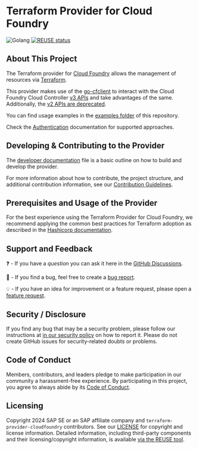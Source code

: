 # Terraform Provider for Cloud Foundry

![Golang](https://img.shields.io/badge/Go-1.22-informational)
[![REUSE status](https://api.reuse.software/badge/github.com/SAP/terraform-provider-cloudfoundry)](https://api.reuse.software/info/github.com/SAP/terraform-provider-cloudfoundry)

## About This Project

The Terraform provider for [Cloud Foundry](https://www.cloudfoundry.org/) allows the management of resources via [Terraform](https://terraform.io/).

This provider makes use of the [go-cfclient](https://github.com/cloudfoundry-community/go-cfclient) to interact with the Cloud Foundry Cloud Controller [v3 APIs](https://v3-apidocs.cloudfoundry.org/version/3.159.0/index.html) and take advantages of the same. Additionally, the [v2 APIs are deprecated](https://apidocs.cloudfoundry.org/16.22.0/).

You can find usage examples in the [examples folder](examples/) of this repository.

Check the [Authentication](/Authentication.md) documentation for supported approaches.

## Developing & Contributing to the Provider

The [developer documentation](DEVELOPER.md) file is a basic outline on how to build and develop the provider. 

For more information about how to contribute, the project structure, and additional contribution information, see our [Contribution Guidelines](CONTRIBUTING.md).

## Prerequisites and Usage of the Provider

For the best experience using the Terraform Provider for Cloud Foundry, we recommend applying the common best practices for Terraform adoption as described in the [Hashicorp documentation](https://developer.hashicorp.com/well-architected-framework/operational-excellence/operational-excellence-terraform-maturity).

## Support and Feedback

❓ - If you have a *question* you can ask it here in the [GitHub Discussions](https://github.com/SAP/terraform-provider-cloudfoundry/discussions/).

🐞 - If you find a bug, feel free to create a [bug report](https://github.com/SAP/terraform-provider-cloudfoundry/issues/new?assignees=&labels=bug%2Cneeds-triage&projects=&template=bug_report.yml&title=%5BBUG%5D).

💡 - If you have an idea for improvement or a feature request, please open a [feature request](https://github.com/SAP/terraform-provider-cloudfoundry/issues/new?assignees=&labels=enhancement%2Cneeds-triage&projects=&template=feature_request.yml&title=%5BFEATURE%5D).

## Security / Disclosure

If you find any bug that may be a security problem, please follow our instructions at [in our security policy](https://github.com/SAP/terraform-provider-cloudfoundry/security/policy) on how to report it. Please do not create GitHub issues for security-related doubts or problems.

## Code of Conduct

Members, contributors, and leaders pledge to make participation in our community a harassment-free experience. By participating in this project, you agree to always abide by its [Code of Conduct](https://github.com/SAP/.github/blob/main/CODE_OF_CONDUCT.md).

## Licensing

Copyright 2024 SAP SE or an SAP affiliate company and `terraform-provider-cloudfoundry` contributors. See our [LICENSE](LICENSE) for copyright and license information. Detailed information, including third-party components and their licensing/copyright information, is available [via the REUSE tool](https://api.reuse.software/info/github.com/SAP/terraform-provider-cloudfoundry).
